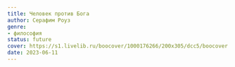 ```yaml
---
title: Человек против Бога
author: Серафим Роуз
genre:
- философия
status: future
cover: https://s1.livelib.ru/boocover/1000176266/200x305/dcc5/boocover.jpg
date: 2023-06-11
---
```


